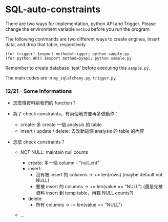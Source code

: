 # SQL-auto-constraints

There are two ways for implementation, python API and Trigger.
Please change the environment variable `method` before you run the program. 

The following commands are two different ways to create engines, insert data, and drop that table, respectively.
```
(for trigger) $export method=trigger; python sample.py
(for python API) $export method=pyapi; python sample.py 
```

Remember to create database 'test' before executing this `sample.py`.

The main codes are in `my_sqlalchemy.py`, `trigger.py`.

### 12/21 - Some Informations

- 怎麼傳資料給我們的 function？

- 為了 check constraints，有兩個地方要再多做動作：

    - create: 多 create 一個 analysis 的 table
    - insert / update / delete: 去改動這個 analysis 的 table 的內容

- 怎麼 check constraints？

    - NOT NULL: maintain null counts

        - create: 多一個 column - "null_cnt"
        - insert:
            - 沒有被 insert 的 columns -> += len(rows) (maybe default not NULL)
            - 要被 insert 的 columns -> += len(value == "NULL")
            (還是先被資料 insert 到 temp table，再數 NULL counts?)
        - delete:
            - 所有 columns -> -= len(value == "NULL")

    - ...
